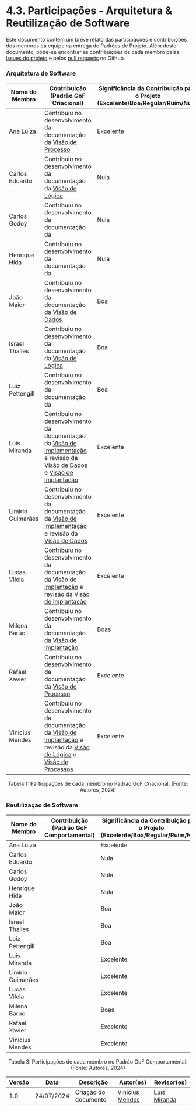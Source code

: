 # 4.3. Participações - Arquitetura & Reutilização de Software

Este documento contém um breve relato das participações e contribuições dos membros da equipe na entrega de Padrões de Projeto. Além deste documento, pode-se encontrar as contribuições de cada membro pelas [issues do projeto](https://github.com/UnBArqDsw2024-1/2024.1_G2_My_Music/issues) e pelos [pull requests](https://github.com/UnBArqDsw2024-1/2024.1_G2_My_Music/pulls?q=is%3Aopen+is%3Apr) no Github.

### Arquitetura de Software

|Nome do Membro | Contribuição (Padrão GoF Criacional) | Significância da Contribuição para o Projeto (Excelente/Boa/Regular/Ruim/Nula) |
| -------------- | --------------------------- | --------------------------------- |
| Ana Luíza | Contribuiu no desenvolvimento da documentação da [Visão de Processo]() | Excelente |
| Carlos Eduardo | Contribuiu no desenvolvimento da documentação da [Visão de Lógica]() | Nula |
| Carlos Godoy | Contribuiu no desenvolvimento da documentação da []()| Nula |
| Henrique Hida | Contribuiu no desenvolvimento da documentação da []()| Nula |
| João Maior |  Contribuiu no desenvolvimento da documentação da [Visão de Dados]()| Boa |
| Israel Thalles | Contribuiu no desenvolvimento da documentação da [Visão de Lógica]() | Boa |
| Luiz Pettengill | Contribuiu no desenvolvimento da documentação da []() | Boa |
| Luis Miranda | Contribuiu no desenvolvimento da documentação da [Visão de Implementação]() e revisão da [Visão de Dados]() e [Visão de Implantação]()  | Excelente |
| Limírio Guimarães | Contribuiu no desenvolvimento da documentação da [Visão de Implementação]() e revisão da [Visão de Dados]()| Excelente |
| Lucas Vilela | Contribuiu no desenvolvimento da documentação da [Visão de Implantação]() e revisão da [Visão de Implantação]()| Excelente |
| Milena Baruc | Contribuiu no desenvolvimento da documentação da [Visão de Implantação]() | Boas |
| Rafael Xavier | Contribuiu no desenvolvimento da documentação da [Visão de Processo]() |  Excelente | 
| Vinícius Mendes | Contribuiu no desenvolvimento da documentação da [Visão de Implantação]() e revisão da [Visão de Lógica]() e [Visão de Processos]()| Excelente 

<div style="text-align: center">
  <p>Tabela 1: Participações de cada membro no Padrão GoF Criacional. (Fonte: Autores, 2024)</p>
</div>


### Reutilização de Software

|Nome do Membro | Contribuição (Padrão GoF Comportamental) | Significância da Contribuição para o Projeto (Excelente/Boa/Regular/Ruim/Nula) |
| -------------- | --------------------------- | --------------------------------- |
| Ana Luíza |  | Excelente |
| Carlos Eduardo | | Nula |
| Carlos Godoy | | Nula |
| Henrique Hida | | Nula |
| João Maior |  | Boa |
| Israel Thalles |  | Boa |
| Luiz Pettengill |  | Boa |
| Luis Miranda |  | Excelente |
| Limírio Guimarães |  | Excelente |
| Lucas Vilela |  | Excelente |
| Milena Baruc |  | Boas |
| Rafael Xavier | |  Excelente | 
| Vinícius Mendes |  | Excelente 


<div style="text-align: center">
  <p>Tabela 3: Participações de cada membro no Padrão GoF Comportamental. (Fonte: Autores, 2024)</p>
</div>

| Versão | Data       | Descrição                           | Autor(es)                                         | Revisor(es)        |
| ------ | ---------- | ----------------------------------- | ------------------------------------------------- | ------------------ |
| 1.0    | 24/07/2024 | Criação do documento                | [Vinícius Mendes](https://github.com/yabamiah) |[Luis Miranda](https://github.com/LuisMiranda10) |
